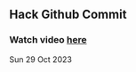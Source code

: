 
 ## Hack Github Commit 
 ### Watch video <a href="https://www.youtube.com">here</a> 
 Sun 29 Oct 2023 

